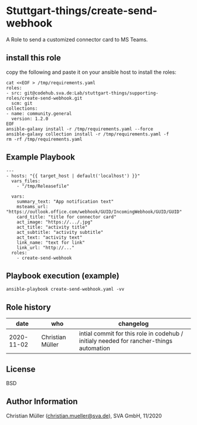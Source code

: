 Stuttgart-things/create-send-webhook
=======================================

A Role to send a customized connector card to MS Teams.

install this role
-----------------

copy the following and paste it on your ansible host to install the roles:
```
cat <<EOF > /tmp/requirements.yaml
roles:
- src: git@codehub.sva.de:Lab/stuttgart-things/supporting-roles/create-send-webhook.git
  scm: git
collections:
- name: community.general
  version: 1.2.0
EOF
ansible-galaxy install -r /tmp/requirements.yaml --force
ansible-galaxy collection install -r /tmp/requirements.yaml -f
rm -rf /tmp/requirements.yaml
```

Example Playbook
----------------

```
---
- hosts: "{{ target_host | default('localhost') }}"
  vars_files:
    - "/tmp/Releasefile"

  vars:
    summary_text: "App notification text"
    msteams_url: "https://outlook.office.com/webhook/GUID/IncomingWebhook/GUID/GUID"
    card_title: "title for connector card"
    act_image: "https://.../.jpg"
    act_title: "activity title"
    act_subtitle: "activity subtitle"
    act_text: "activity text"
    link_name: "text for link"
    link_url: "http://..."
  roles:
    - create-send-webhook
```

Playbook execution (example)
-----------------------------

```
ansible-playbook create-send-webhook.yaml -vv
```

Role history
----------------
| date  | who | changelog |
|---|---|---|
|2020-11-02  | Christian Müller | intial commit for this role in codehub / initialy needed for rancher-things automation

License
-------

BSD

Author Information
------------------

Christian Müller (christian.mueller@sva.de), SVA GmbH, 11/2020
